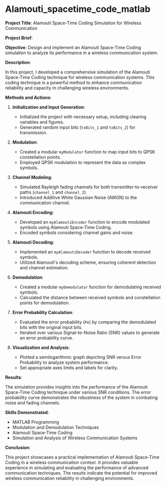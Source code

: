 # Alamouti_spacetime_code_matlab
**Project Title**: Alamouti Space-Time Coding Simulation for Wireless Communication

**Project Brief**:

**Objective**: Design and implement an Alamouti Space-Time Coding simulation to analyze its performance in a wireless communication system.

**Description**:

In this project, I developed a comprehensive simulation of the Alamouti Space-Time Coding technique for wireless communication systems. This coding technique is a powerful method to enhance communication reliability and capacity in challenging wireless environments.

**Methods and Actions**:

1. **Initialization and Input Generation**:
   - Initialized the project with necessary setup, including clearing variables and figures.
   - Generated random input bits (`txBits_1` and `txBits_2`) for transmission.

2. **Modulation**:
   - Created a modular `myModulator` function to map input bits to QPSK constellation points.
   - Employed QPSK modulation to represent the data as complex symbols.

3. **Channel Modeling**:
   - Simulated Rayleigh fading channels for both transmitter-to-receiver paths (`channel_1` and `channel_2`).
   - Introduced Additive White Gaussian Noise (AWGN) to the communication channel.

4. **Alamouti Encoding**:
   - Developed an `myAlamoutiEncoder` function to encode modulated symbols using Alamouti Space-Time Coding.
   - Encoded symbols considering channel gains and noise.

5. **Alamouti Decoding**:
   - Implemented an `myAlamoutiDecoder` function to decode received symbols.
   - Utilized Alamouti's decoding scheme, ensuring coherent detection and channel estimation.
   
6. **Demodulation**:
   - Created a modular `myDemodulator` function for demodulating received symbols.
   - Calculated the distance between received symbols and constellation points for demodulation.

7. **Error Probability Calculation**:
   - Evaluated the error probability (`Pe`) by comparing the demodulated bits with the original input bits.
   - Iterated over various Signal-to-Noise Ratio (SNR) values to generate an error probability curve.

8. **Visualization and Analysis**:
   - Plotted a semilogarithmic graph depicting SNR versus Error Probability to analyze system performance.
   - Set appropriate axes limits and labels for clarity.

**Results**:

The simulation provides insights into the performance of the Alamouti Space-Time Coding technique under various SNR conditions. The error probability curve demonstrates the robustness of the system in combating noise and fading channels.

**Skills Demonstrated**:
- MATLAB Programming
- Modulation and Demodulation Techniques
- Alamouti Space-Time Coding
- Simulation and Analysis of Wireless Communication Systems

**Conclusion**:

This project showcases a practical implementation of Alamouti Space-Time Coding in a wireless communication context. It provides valuable experience in simulating and evaluating the performance of advanced communication techniques. The results indicate the potential for improved wireless communication reliability in challenging environments.
